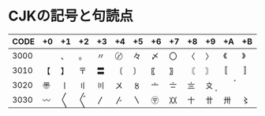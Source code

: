 # CJKの記号と句読点

|CODE|+0|+1|+2|+3|+4|+5|+6|+7|+8|+9|+A|+B|+C|+D|+E|+F|
|----|--|--|--|--|--|--|--|--|--|--|--|--|--|--|--|--|
|3000| 　 | 、 | 。 | 〃 | 〄 | 々 | 〆 | 〇 | 〈 | 〉 | 《 | 》 | 「 | 」 | 『 | 』 |
|3010| 【 | 】 | 〒 | 〓 | 〔 | 〕 | 〖 | 〗 | 〘 | 〙 | 〚 | 〛 | 〜 | 〝 | 〞 | 〟 |
|3020| 〠 | 〡 | 〢 | 〣 | 〤 | 〥 | 〦 | 〧 | 〨 | 〩 | 〪 | 〫 | 〬 | 〭 | 〮 | 〯 |
|3030| 〰 | 〱 | 〲 | 〳 | 〴 | 〵 | 〶 | 〷 | 〸 | 〹 | 〺 | 〻 | 〼 | 〽 | 〾 | 〿 |
